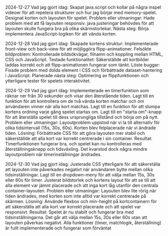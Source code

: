 2024-12-27
Vad jag gjort idag:
Skapat java.script och kollar på några inspel videoer för att repetera strukturer och hur jag börjar med memory-spelet.
Designat korten och layouten för spelet.
Problem eller utmaningar:
Hade problem med att få layouten responsiv. java.justeringar behövdes för att layouten skulle fungera bra på olika skärmstorlekar.
Nästa steg:
Börja implementera JavaScript-logiken för att vända korten.

 
2024-12-28
Vad jag gjort idag:
Skapade kortens struktur: Implementerade front-view och back-view för att möjliggöra flipp-animationer.
Felsökte bildproblem: Kontrollerade bildsökvägar, filnamn och koppling mellan HTML, CSS och JavaScript.
Testade funktionalitet: Säkerställde att kortbilder laddas korrekt och att flipp-animationen fungerar som tänkt.
Löste buggar: Fixade problem med dolda element i CSS och förbättrade dataset-hantering i JavaScript.
Planerade nästa steg:
Optimering av flippfunktionen och ytterligare tester för spelets interaktivitet.



2024-12-29
Vad jag gjort idag:
Implementerade en timerfunktion som räknar ner från 30 sekunder och visar den återstående tiden.
Lagt till en funktion för att kontrollera om de två vända korten matchar och om användaren vinner när alla kort matchas.
Lagt till en funktion för att slumpa kortens ordning varje gång spelet startas om.
Lagt till en "starta om"-knapp för att återställa spelet till dess ursprungliga tillstånd och börja om på nytt.
Problem eller utmaningar:
Layoutproblem uppstod när vi la till alternativ för olika tidsintervall (15s, 30s, 60s).
Korten blev felplacerade när vi ändrade tiden.
Lösning:
Förbättrade CSS för att göra layouten mer stabil och säkerställde att alla kort var korrekt centrerade i sin container.
Resultat:
Timerfunktionen fungerar bra, och spelet kan nu kontrolleras med återställningsknapp och tidsväxling.
Det kvarstod dock några mindre layoutproblem när timerinställningar ändrades.



2024-12-30
Vad jag gjort idag:
Justerade CSS ytterligare för att säkerställa att layouten inte påverkades negativt när användaren bytte mellan olika tidsinställningar.
Lagt till en dropdown-meny för att välja mellan 15s, 30s eller 60s för timer.
Justerat bildstorlek och kortens layout för att se till att alla element var jämnt placerade och att inga kort låg utanför den centrala container-layouten.
Problem eller utmaningar:
Layouten blev lite rörig när tiden ändrades, med korten som inte alltid var korrekt centrerade på skärmen.
Lösning:
Använde flexbox och min-height på kortcontainern för att säkerställa att alla kort var korrekt placerade och att spelet var responsivt.
Resultat:
Spelet är nu stabilt och fungerar bra med tidsinställningarna.
Det går att välja mellan 15s, 30s eller 60s utan att layouten påverkas negativt.
Alla funktioner (timer, matchlogik, återställning) är fullt implementerade och fungerar som förväntat